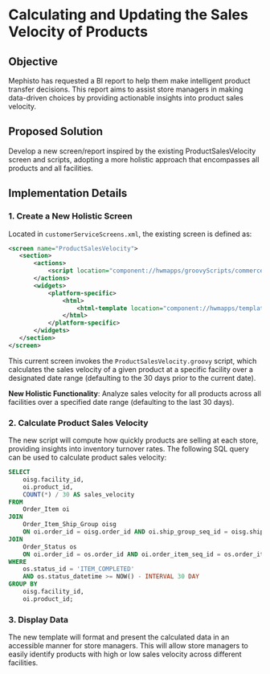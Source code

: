 # Calculating and Updating the Sales Velocity of Products

## Objective
Mephisto has requested a BI report to help them make intelligent product transfer decisions. This report aims to assist store managers in making data-driven choices by providing actionable insights into product sales velocity.

## Proposed Solution
Develop a new screen/report inspired by the existing ProductSalesVelocity screen and scripts, adopting a more holistic approach that encompasses all products and all facilities. 

## Implementation Details

### 1. Create a New Holistic Screen
Located in `customerServiceScreens.xml`, the existing screen is defined as:

```xml
<screen name="ProductSalesVelocity">
   <section>
       <actions>
           <script location="component://hwmapps/groovyScripts/commerce/inventory/ProductSalesVelocity.groovy"/>
       </actions>
       <widgets>
           <platform-specific>
               <html>
                   <html-template location="component://hwmapps/template/commerce/catalog/ProductSalesVelocity.ftl"/>
               </html>
           </platform-specific>
       </widgets>
   </section>
</screen>
```

This current screen invokes the `ProductSalesVelocity.groovy` script, which calculates the sales velocity of a given product at a specific facility over a designated date range (defaulting to the 30 days prior to the current date).

**New Holistic Functionality**: Analyze sales velocity for all products across all facilities over a specified date range (defaulting to the last 30 days).

### 2. Calculate Product Sales Velocity
The new script will compute how quickly products are selling at each store, providing insights into inventory turnover rates. The following SQL query can be used to calculate product sales velocity:

```sql
SELECT
    oisg.facility_id,
    oi.product_id,
    COUNT(*) / 30 AS sales_velocity
FROM
    Order_Item oi
JOIN
    Order_Item_Ship_Group oisg
    ON oi.order_id = oisg.order_id AND oi.ship_group_seq_id = oisg.ship_group_seq_id
JOIN
    Order_Status os
    ON oi.order_id = os.order_id AND oi.order_item_seq_id = os.order_item_seq_id
WHERE
    os.status_id = 'ITEM_COMPLETED'
    AND os.status_datetime >= NOW() - INTERVAL 30 DAY
GROUP BY
    oisg.facility_id,
    oi.product_id;
```

### 3. Display Data
The new template will format and present the calculated data in an accessible manner for store managers. This will allow store managers to easily identify products with high or low sales velocity across different facilities.
